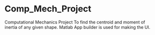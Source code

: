# Comp_Mech_Project
Computational Mechanics Project
To find the centroid and moment of inertia of any given shape.
Matlab App builder is used for making the UI.
